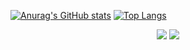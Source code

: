 [![Anurag's GitHub stats](https://github-readme-stats.vercel.app/api?username=jujeongho0&show_icons=true&theme=panda)](https://github.com/anuraghazra/github-readme-stats)
[![Top Langs](https://github-readme-stats.vercel.app/api/top-langs/?username=jujeongho0&hide=typescript,jupyter%20notebook,javascript,makefile&langs_count=3)](https://github.com/anuraghazra/github-readme-stats)

<p align="center">
<img src="http://mazassumnida.wtf/api/v2/generate_badge?boj=jujeongho">
<img src="http://mazandi.herokuapp.com/api?handle=jujeongho">
</p>
